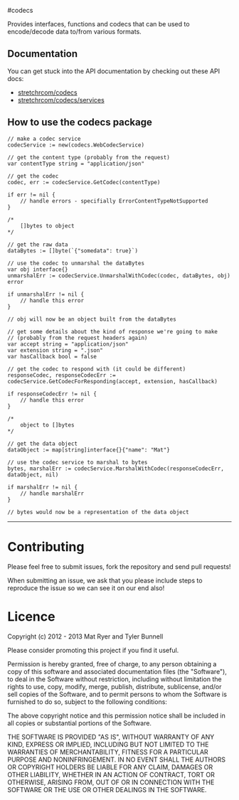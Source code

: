 #codecs

Provides interfaces, functions and codecs that can be used to encode/decode data to/from various formats.

## Documentation

You can get stuck into the API documentation by checking out these API docs:

  * [stretchrcom/codecs](http://godoc.org/github.com/tylerb/codecs)
  * [stretchrcom/codecs/services](http://godoc.org/github.com/tylerb/codecs/services)

## How to use the codecs package

	// make a codec service
    codecService := new(codecs.WebCodecService)

    // get the content type (probably from the request)
	var contentType string = "application/json"

	// get the codec
    codec, err := codecService.GetCodec(contentType)

    if err != nil {
    	// handle errors - specifially ErrorContentTypeNotSupported
    }

    /*
    	[]bytes to object
    */

	// get the raw data
	dataBytes := []byte(`{"somedata": true}`)

    // use the codec to unmarshal the dataBytes
    var obj interface{}
    unmarshalErr := codecService.UnmarshalWithCodec(codec, dataBytes, obj) error

    if unmarshalErr != nil {
    	// handle this error
    }

    // obj will now be an object built from the dataBytes

    // get some details about the kind of response we're going to make
    // (probably from the request headers again)
    var accept string = "application/json"
    var extension string = ".json"
    var hasCallback bool = false

    // get the codec to respond with (it could be different)
    responseCodec, responseCodecErr := codecService.GetCodecForResponding(accept, extension, hasCallback)

    if responseCodecErr != nil {
        // handle this error
    }

    /*
    	object to []bytes
    */

    // get the data object
    dataObject := map[string]interface{}{"name": "Mat"}

    // use the codec service to marshal to bytes
    bytes, marshalErr := codecService.MarshalWithCodec(responseCodecErr, dataObject, nil)

    if marshalErr != nil {
    	// handle marshalErr
    }

    // bytes would now be a representation of the data object

------

Contributing
============

Please feel free to submit issues, fork the repository and send pull requests!

When submitting an issue, we ask that you please include steps to reproduce the issue so we can see it on our end also!


Licence
=======
Copyright (c) 2012 - 2013 Mat Ryer and Tyler Bunnell

Please consider promoting this project if you find it useful.

Permission is hereby granted, free of charge, to any person obtaining a copy of this software and associated documentation files (the "Software"), to deal in the Software without restriction, including without limitation the rights to use, copy, modify, merge, publish, distribute, sublicense, and/or sell copies of the Software, and to permit persons to whom the Software is furnished to do so, subject to the following conditions:

The above copyright notice and this permission notice shall be included in all copies or substantial portions of the Software.

THE SOFTWARE IS PROVIDED "AS IS", WITHOUT WARRANTY OF ANY KIND, EXPRESS OR IMPLIED, INCLUDING BUT NOT LIMITED TO THE WARRANTIES OF MERCHANTABILITY, FITNESS FOR A PARTICULAR PURPOSE AND NONINFRINGEMENT. IN NO EVENT SHALL THE AUTHORS OR COPYRIGHT HOLDERS BE LIABLE FOR ANY CLAIM, DAMAGES OR OTHER LIABILITY, WHETHER IN AN ACTION OF CONTRACT, TORT OR OTHERWISE, ARISING FROM, OUT OF OR IN CONNECTION WITH THE SOFTWARE OR THE USE OR OTHER DEALINGS IN THE SOFTWARE.
